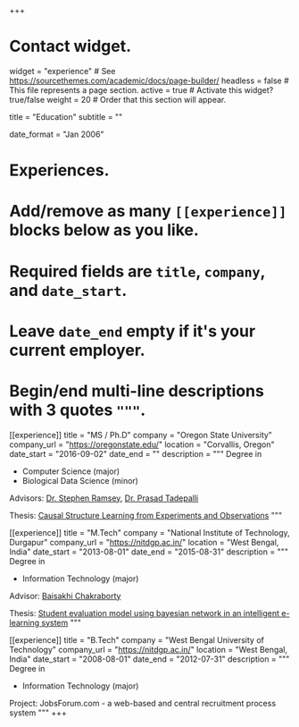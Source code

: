 +++
# Contact widget.
widget = "experience"  # See https://sourcethemes.com/academic/docs/page-builder/
headless = false  # This file represents a page section.
active = true  # Activate this widget? true/false
weight = 20  # Order that this section will appear.

title = "Education"
subtitle = ""

date_format = "Jan 2006"

# Experiences.
#   Add/remove as many `[[experience]]` blocks below as you like.
#   Required fields are `title`, `company`, and `date_start`.
#   Leave `date_end` empty if it's your current employer.
#   Begin/end multi-line descriptions with 3 quotes `"""`.

[[experience]]
  title = "MS / Ph.D"
  company = "Oregon State University"
  company_url = "https://oregonstate.edu/"
  location = "Corvallis, Oregon"
  date_start = "2016-09-02"
  date_end = ""
  description = """
  Degree in 
  * Computer Science (major) 
  * Biological Data Science (minor)
  
  Advisors: [Dr. Stephen Ramsey](https://lab.saramsey.org/), [Dr. Prasad Tadepalli](http://web.engr.oregonstate.edu/~tadepall/)

  Thesis: [Causal Structure Learning from Experiments and Observations](https://ir.library.oregonstate.edu/concern/graduate_thesis_or_dissertations/7h149w16r)
  """

  [[experience]]
  title = "M.Tech"
  company = "National Institute of Technology, Durgapur"
  company_url = "https://nitdgp.ac.in/"
  location = "West Bengal, India"
  date_start = "2013-08-01"
  date_end = "2015-08-31"
  description = """
  Degree in 
  * Information Technology (major) 
  
  Advisor: [Baisakhi Chakraborty](https://nitdgp.ac.in/faculty/a4a13818-14bc-4d08-ad46-a06bea79b3c9)

  Thesis: [Student evaluation model using bayesian network in an intelligent e-learning system](https://www.researchgate.net/profile/Meghamala_Sinha/publication/338749773_STUDENT_EVALUATION_MODEL_USING_BAYESIAN_NETWORK_IN_AN_INTELLIGENT_E-LEARNING_SYSTEM/links/5e284f2fa6fdcc70a14122e5/STUDENT-EVALUATION-MODEL-USING-BAYESIAN-NETWORK-IN-AN-INTELLIGENT-E-LEARNING-SYSTEM.pdf)
  """

   [[experience]]
  title = "B.Tech"
  company = "West Bengal University of Technology"
  company_url = "https://nitdgp.ac.in/"
  location = "West Bengal, India"
  date_start = "2008-08-01"
  date_end = "2012-07-31"
  description = """
  Degree in 
  * Information Technology (major) 

  Project: JobsForum.com - a web-based and central recruitment process system
  """
+++


